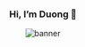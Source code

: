 ### <p align="center">Hi, I’m Duong 👋</p> 
<div align="center">
   <img src="https://github.com/Duong8888/Duong8888/assets/88546189/61355200-2750-4b58-9e62-80ee9df96b77" alt="banner" />
</div>


<!--
**Duong8888/Duong8888** is a ✨ _special_ ✨ repository because its `README.md` (this file) appears on your GitHub profile.

Here are some ideas to get you started:

- 🔭 I’m currently working on ...
- 🌱 I’m currently learning ...
- 👯 I’m looking to collaborate on ...
- 🤔 I’m looking for help with ...
- 💬 Ask me about ...
- 📫 How to reach me: ...
- 😄 Pronouns: ...
- ⚡ Fun fact: ...
-->
